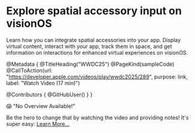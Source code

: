 # Explore spatial accessory input on visionOS

Learn how you can integrate spatial accessories into your app. Display virtual content, interact with your app, track them in space, and get information on interactions for enhanced virtual experiences on visionOS.

@Metadata {
   @TitleHeading("WWDC25")
   @PageKind(sampleCode)
   @CallToAction(url: "https://developer.apple.com/videos/play/wwdc2025/289", purpose: link, label: "Watch Video (17 min)")

   @Contributors {
      @GitHubUser(<replace this with your GitHub handle>)
   }
}

😱 "No Overview Available!"

Be the hero to change that by watching the video and providing notes! It's super easy:
 [Learn More…](https://wwdcnotes.com/documentation/wwdcnotes/contributing)
